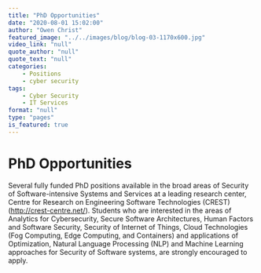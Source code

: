 ```yaml
---
title: "PhD Opportunities"
date: "2020-08-01 15:02:00"
author: "Owen Christ"
featured_image: "../../images/blog/blog-03-1170x600.jpg"
video_link: "null"
quote_author: "null"
quote_text: "null"
categories: 
    - Positions
    - cyber security
tags: 
    - Cyber Security
    - IT Services
format: "null"
type: "pages"
is_featured: true
---
```



# PhD Opportunities

Several fully funded PhD positions available in the broad areas of Security of Software-intensive Systems and Services at a leading research center, Centre for Research on Engineering Software Technologies (CREST) (http://crest-centre.net/). Students who are interested in the areas of Analytics for Cybersecurity, Secure Software Architectures, Human Factors and Software Security, Security of Internet of Things, Cloud Technologies (Fog Computing, Edge Computing, and Containers) and applications of Optimization, Natural Language Processing (NLP) and Machine Learning approaches for Security of Software systems, are strongly encouraged to apply.
